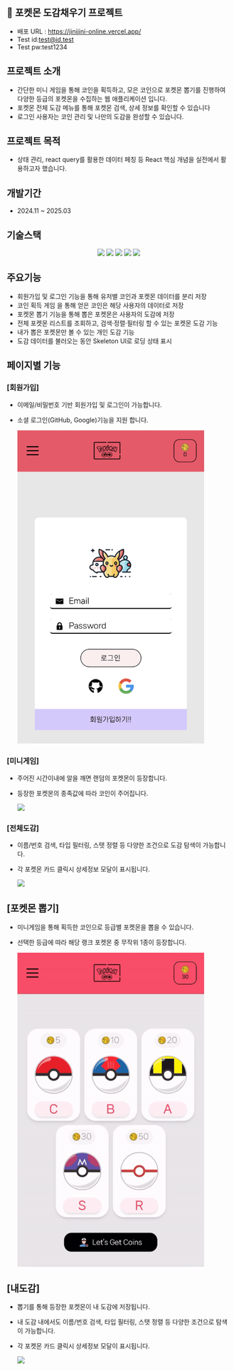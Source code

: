 ## 🍔 포켓몬 도감채우기 프로젝트

- 배포 URL : https://jinijini-online.vercel.app/
- Test id:test@id.test
- Test pw:test1234


## 프로젝트 소개

- 간단한 미니 게임을 통해 코인을 획득하고, 모은 코인으로 포켓몬 뽑기를 진행하여 다양한 등급의 포켓몬을 수집하는 웹 애플리케이션 입니다.
- 포켓몬 전체 도감 메뉴를 통해 포켓몬 검색, 상세 정보를 확인할 수 있습니다
- 로그인 사용자는 코인 관리 및 나만의 도감을 완성할 수 있습니다.

## 프로젝트 목적

- 상태 관리, react query를 활용한 데이터 페칭 등 React 핵심 개념을 실전에서 활용하고자 했습니다.


## 개발기간

- 2024.11 ~ 2025.03

## 기술스택

<p align="center">
  <img src="https://img.shields.io/badge/Next.js-000000?style=for-the-badge&logo=nextdotjs&logoColor=white"/>
  <img src="https://img.shields.io/badge/React_Context-61DAFB?style=for-the-badge&logo=react&logoColor=white"/>
  <img src="https://img.shields.io/badge/ReactQuery-FF4154?style=for-the-badge&logo=reactquery&logoColor=white"/>
  <img src="https://img.shields.io/badge/TailwindCSS-06B6D4?style=for-the-badge&logo=tailwindcss&logoColor=white"/>
  <img src="https://img.shields.io/badge/Firebase-FFCA28?style=for-the-badge&logo=firebase&logoColor=black"/>
</p>

## 주요기능

- 회원가입 및 로그인 기능을 통해 유저별 코인과 포켓몬 데이터를 분리 저장
- 코인 획득 게임 을 통해 얻은 코인은 해당 사용자의 데이터로 저장
- 포켓몬 뽑기 기능을 통해 뽑은 포켓몬은 사용자의 도감에 저장
- 전체 포켓몬 리스트를 조회하고, 검색·정렬·필터링 할 수 있는 포켓몬 도감 기능
- 내가 뽑은 포켓몬만 볼 수 있는 개인 도감 기능
- 도감 데이터를 불러오는 동안 Skeleton UI로 로딩 상태 표시

## 페이지별 기능

### [회원가입]

- 이메일/비밀번호 기반 회원가입 및 로그인이 가능합니다.
- 소셜 로그인(GitHub, Google)기능을 지원 합니다.

  <img src="./public/img/singup_page.png" width="420"/>

### [미니게임]

- 주어진 시간이내에 알을 깨면 랜덤의 포켓몬이 등장합니다.
- 등장한 포켓몬의 종족값에 따라 코인이 주어집니다.

  <img src="./public/img/game_page.gif" width="420"/>

### [전체도감]

- 이름/번호 검색, 타입 필터링, 스탯 정렬 등 다양한 조건으로 도감 탐색이 가능합니다.
- 각 포켓몬 카드 클릭시 상세정보 모달이 표시됩니다.

  <img src="./public/img/book_page.gif" width="420"/>

## [포켓몬 뽑기]

- 미니게임을 통해 획득한 코인으로 등급별 포켓몬을 뽑을 수 있습니다.
- 선택한 등급에 따라 해당 랭크 포켓몬 중 무작위 1종이 등장합니다.

  <img src="./public/img/gacha_page.gif" width="420"/>

## [내도감]

- 뽑기를 통해 등장한 포켓몬이 내 도감에 저장됩니다.
- 내 도감 내에서도 이름/번호 검색, 타입 필터링, 스탯 정렬 등 다양한 조건으로 탐색이 가능합니다.
- 각 포켓몬 카드 클릭시 상세정보 모달이 표시됩니다.

  <img src="./public/img/mybook_page.ㅔㅜ" width="420"/>
